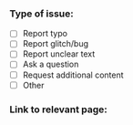 ### Type of issue:

- [ ] Report typo
- [ ] Report glitch/bug
- [ ] Report unclear text
- [ ] Ask a question
- [ ] Request additional content
- [ ] Other

### Link to relevant page:

